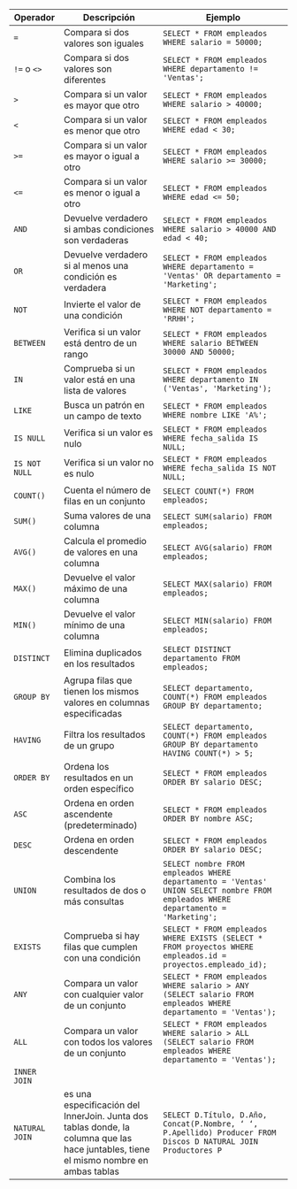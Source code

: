 | Operador               | Descripción                                                     | Ejemplo                                                        |
|-----------------------|-----------------------------------------------------------------|---------------------------------------------------------------|
| `=`                    | Compara si dos valores son iguales                              | `SELECT * FROM empleados WHERE salario = 50000;`             |
| `!=` o `<>`           | Compara si dos valores son diferentes                           | `SELECT * FROM empleados WHERE departamento != 'Ventas';`    |
| `>`                    | Compara si un valor es mayor que otro                           | `SELECT * FROM empleados WHERE salario > 40000;`             |
| `<`                    | Compara si un valor es menor que otro                           | `SELECT * FROM empleados WHERE edad < 30;`                   |
| `>=`                   | Compara si un valor es mayor o igual a otro                     | `SELECT * FROM empleados WHERE salario >= 30000;`            |
| `<=`                   | Compara si un valor es menor o igual a otro                     | `SELECT * FROM empleados WHERE edad <= 50;`                  |
| `AND`                  | Devuelve verdadero si ambas condiciones son verdaderas          | `SELECT * FROM empleados WHERE salario > 40000 AND edad < 40;` |
| `OR`                   | Devuelve verdadero si al menos una condición es verdadera       | `SELECT * FROM empleados WHERE departamento = 'Ventas' OR departamento = 'Marketing';` |
| `NOT`                  | Invierte el valor de una condición                               | `SELECT * FROM empleados WHERE NOT departamento = 'RRHH';`   |
| `BETWEEN`              | Verifica si un valor está dentro de un rango                    | `SELECT * FROM empleados WHERE salario BETWEEN 30000 AND 50000;` |
| `IN`                   | Comprueba si un valor está en una lista de valores              | `SELECT * FROM empleados WHERE departamento IN ('Ventas', 'Marketing');` |
| `LIKE`                 | Busca un patrón en un campo de texto                            | `SELECT * FROM empleados WHERE nombre LIKE 'A%';`            |
| `IS NULL`              | Verifica si un valor es nulo                                     | `SELECT * FROM empleados WHERE fecha_salida IS NULL;`        |
| `IS NOT NULL`         | Verifica si un valor no es nulo                                  | `SELECT * FROM empleados WHERE fecha_salida IS NOT NULL;`    |
| `COUNT()`              | Cuenta el número de filas en un conjunto                         | `SELECT COUNT(*) FROM empleados;`                             |
| `SUM()`                | Suma valores de una columna                                      | `SELECT SUM(salario) FROM empleados;`                         |
| `AVG()`                | Calcula el promedio de valores en una columna                   | `SELECT AVG(salario) FROM empleados;`                         |
| `MAX()`                | Devuelve el valor máximo de una columna                          | `SELECT MAX(salario) FROM empleados;`                         |
| `MIN()`                | Devuelve el valor mínimo de una columna                          | `SELECT MIN(salario) FROM empleados;`                         |
| `DISTINCT`            | Elimina duplicados en los resultados                             | `SELECT DISTINCT departamento FROM empleados;`                |
| `GROUP BY`            | Agrupa filas que tienen los mismos valores en columnas especificadas | `SELECT departamento, COUNT(*) FROM empleados GROUP BY departamento;` |
| `HAVING`              | Filtra los resultados de un grupo                                | `SELECT departamento, COUNT(*) FROM empleados GROUP BY departamento HAVING COUNT(*) > 5;` |
| `ORDER BY`            | Ordena los resultados en un orden específico                     | `SELECT * FROM empleados ORDER BY salario DESC;`              |
| `ASC`                  | Ordena en orden ascendente (predeterminado)                     | `SELECT * FROM empleados ORDER BY nombre ASC;`               |
| `DESC`                 | Ordena en orden descendente                                     | `SELECT * FROM empleados ORDER BY salario DESC;`             |
| `UNION`                | Combina los resultados de dos o más consultas                    | `SELECT nombre FROM empleados WHERE departamento = 'Ventas' UNION SELECT nombre FROM empleados WHERE departamento = 'Marketing';` |
| `EXISTS`              | Comprueba si hay filas que cumplen con una condición             | `SELECT * FROM empleados WHERE EXISTS (SELECT * FROM proyectos WHERE empleados.id = proyectos.empleado_id);` |
| `ANY`                  | Compara un valor con cualquier valor de un conjunto              | `SELECT * FROM empleados WHERE salario > ANY (SELECT salario FROM empleados WHERE departamento = 'Ventas');` |
| `ALL`                  | Compara un valor con todos los valores de un conjunto            | `SELECT * FROM empleados WHERE salario > ALL (SELECT salario FROM empleados WHERE departamento = 'Ventas');` |
|`INNER JOIN`||
|`NATURAL JOIN`|es una especificación del InnerJoin. Junta dos tablas donde, la columna que las hace juntables, tiene el mismo nombre en ambas tablas|`SELECT D.Título, D.Año, Concat(P.Nombre, ‘ ‘, P.Apellido) Producer FROM Discos D NATURAL JOIN Productores P `|
